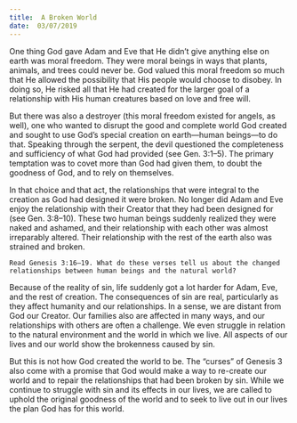 ```yaml
---
title:  A Broken World
date:  03/07/2019
---
```


One thing God gave Adam and Eve that He didn’t give anything else on earth was moral freedom. They were moral beings in ways that plants, animals, and trees could never be. God valued this moral freedom so much that He allowed the possibility that His people would choose to disobey. In doing so, He risked all that He had created for the larger goal of a relationship with His human creatures based on love and free will.

But there was also a destroyer (this moral freedom existed for angels, as well), one who wanted to disrupt the good and complete world God created and sought to use God’s special creation on earth—human beings—to do that. Speaking through the serpent, the devil questioned the completeness and sufficiency of what God had provided (see Gen. 3:1–5). The primary temptation was to covet more than God had given them, to doubt the goodness of God, and to rely on themselves.

In that choice and that act, the relationships that were integral to the creation as God had designed it were broken. No longer did Adam and Eve enjoy the relationship with their Creator that they had been designed for (see Gen. 3:8–10). These two human beings suddenly realized they were naked and ashamed, and their relationship with each other was almost irreparably altered. Their relationship with the rest of the earth also was strained and broken.

`Read Genesis 3:16–19. What do these verses tell us about the changed relationships between human beings and the natural world?`

Because of the reality of sin, life suddenly got a lot harder for Adam, Eve, and the rest of creation. The consequences of sin are real, particularly as they affect humanity and our relationships. In a sense, we are distant from God our Creator. Our families also are affected in many ways, and our relationships with others are often a challenge. We even struggle in relation to the natural environment and the world in which we live. All aspects of our lives and our world show the brokenness caused by sin.

But this is not how God created the world to be. The “curses” of Genesis 3 also come with a promise that God would make a way to re-create our world and to repair the relationships that had been broken by sin. While we continue to struggle with sin and its effects in our lives, we are called to uphold the original goodness of the world and to seek to live out in our lives the plan God has for this world.